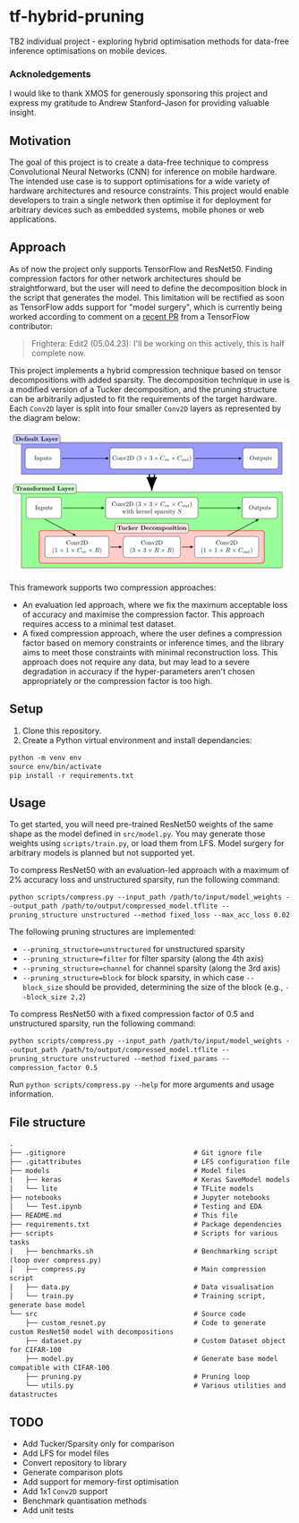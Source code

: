# tf-hybrid-pruning

TB2 individual project - exploring hybrid optimisation methods for data-free inference optimisations on mobile devices.

### Acknoledgements

I would like to thank XMOS for generously sponsoring this project and express my gratitude to Andrew Stanford-Jason for providing valuable insight.

## Motivation

The goal of this project is to create a data-free technique to compress Convolutional Neural Networks (CNN) for inference on mobile hardware. The intended use case is to support optimisations for a wide variety of hardware architectures and resource constraints. This project would enable developers to train a single network then optimise it for deployment for arbitrary devices such as embedded systems, mobile phones or web applications.

## Approach

As of now the project only supports TensorFlow and ResNet50. Finding compression factors for other network architectures should be straightforward, but the user will need to define the decomposition block in the script that generates the model. This limitation will be rectified as soon as TensorFlow adds support for "model surgery", which is currently being worked according to comment on a [recent PR](https://github.com/keras-team/keras/issues/17569) from a TensorFlow contributor:

> Frightera: Edit2 (05.04.23): I'll be working on this actively, this is half complete now.

This project implements a hybrid compression technique based on tensor decompositions with added sparsity. The decomposition technique in use is a modified version of a Tucker decomposition, and the pruning structure can be arbitrarily adjusted to fit the requirements of the target hardware. Each `Conv2D` layer is split into four smaller `Conv2D` layers as represented by the diagram below:

![Decomposition Diagram](images/decomposition_diagram.png)

This framework supports two compression approaches:

- An evaluation led approach, where we fix the maximum acceptable loss of accuracy and maximise the compression factor. This approach requires access to a minimal test dataset.
- A fixed compression approach, where the user defines a compression factor based on memory constraints or inference times, and the library aims to meet those constraints with minimal reconstruction loss. This approach does not require any data, but may lead to a severe degradation in accuracy if the hyper-parameters aren't chosen appropriately or the compression factor is too high.

## Setup

1. Clone this repository.
2. Create a Python virtual environment and install dependancies:

```
python -m venv env
source env/bin/activate
pip install -r requirements.txt
```

## Usage

To get started, you will need pre-trained ResNet50 weights of the same shape as the model defined in `src/model.py`. You may generate those weights using `scripts/train.py`, or load them from LFS. Model surgery for arbitrary models is planned but not supported yet.

To compress ResNet50 with an evaluation-led approach with a maximum of 2% accuracy loss and unstructured sparsity, run the following command:

```
python scripts/compress.py --input_path /path/to/input/model_weights --output_path /path/to/output/compressed_model.tflite --pruning_structure unstructured --method fixed_loss --max_acc_loss 0.02
```

The following pruning structures are implemented:

- `--pruning_structure=unstructured` for unstructured sparsity
- `--pruning_structure=filter` for filter sparsity (along the 4th axis)
- `--pruning_structure=channel` for channel sparsity (along the 3rd axis)
- `--pruning_structure=block` for block sparsity, in which case `--block_size` should be provided, determining the size of the block (e.g., `--block_size 2,2`)

To compress ResNet50 with a fixed compression factor of 0.5 and unstructured sparsity, run the following command:

```
python scripts/compress.py --input_path /path/to/input/model_weights --output_path /path/to/output/compressed_model.tflite --pruning_structure unstructured --method fixed_params --compression_factor 0.5
```

Run `python scripts/compress.py --help` for more arguments and usage information.

## File structure

>

    .
    ├── .gitignore                                # Git ignore file
    ├── .gitattributes                            # LFS configuration file
    ├── models                                    # Model files
    |   ├── keras                                 # Keras SaveModel models
    │   └── lite                                  # TFLite models
    ├── notebooks                                 # Jupyter notebooks
    │   └── Test.ipynb                            # Testing and EDA
    ├── README.md                                 # This file
    ├── requirements.txt                          # Package dependencies
    ├── scripts                                   # Scripts for various tasks
    │   ├── benchmarks.sh                         # Benchmarking script (loop over compress.py)
    │   ├── compress.py                           # Main compression script
    │   ├── data.py                               # Data visualisation
    │   └── train.py                              # Training script, generate base model
    └── src                                       # Source code
        ├── custom_resnet.py                      # Code to generate custom ResNet50 model with decompositions
        ├── dataset.py                            # Custom Dataset object for CIFAR-100
        ├── model.py                              # Generate base model compatible with CIFAR-100
        ├── pruning.py                            # Pruning loop
        └── utils.py                              # Various utilities and datastructes

>

## TODO

- Add Tucker/Sparsity only for comparison
- Add LFS for model files
- Convert repository to library
- Generate comparison plots
- Add support for memory-first optimisation
- Add 1x1 `Conv2D` support
- Benchmark quantisation methods
- Add unit tests
